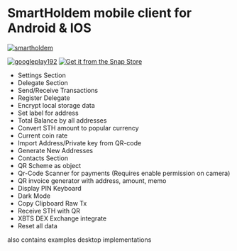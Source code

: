 # SmartHoldem mobile client for Android &amp; IOS

[![smartholdem](https://snapcraft.io//smartholdem/badge.svg)](https://snapcraft.io/smartholdem)

[![googleplay192](https://user-images.githubusercontent.com/9394904/62034254-56551b00-b1f6-11e9-9e71-7d8e5c7564e3.png)](https://play.google.com/store/apps/details?id=io.smartholdem.client) [![Get it from the Snap Store](https://snapcraft.io/static/images/badges/en/snap-store-white.svg)](https://snapcraft.io/smartholdem)

- Settings Section
- Delegate Section
- Send/Receive Transactions
- Register Delegate
- Encrypt local storage data
- Set label for address
- Total Balance by all addresses
- Convert STH amount to popular currency
- Current coin rate
- Import Address/Private key from QR-code
- Generate New Addresses
- Contacts Section
- QR Scheme as object
- Qr-Code Scanner for payments (Requires enable permission on camera)
- QR invoice generator with address, amount, memo
- Display PIN Keyboard
- Dark Mode
- Copy Clipboard Raw Tx
- Receive STH with QR
- XBTS DEX Exchange integrate
- Reset all data

also contains examples desktop implementations



